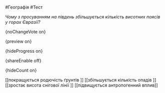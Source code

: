 #Географія #Тест

*Чому з просуванням на південь збільшується кількість висотних поясів у горах Євразії?*

{noChangeVote on}

{preview on}

{hideProgress on}

{shareEnable off}

{hideCount on}

[[покращується родючість ґрунтів ]]
[[збільшується кількість опадів ]]
[[зростає висота снігової лінії ]]
[[підвищується антропогенний вплив]]
